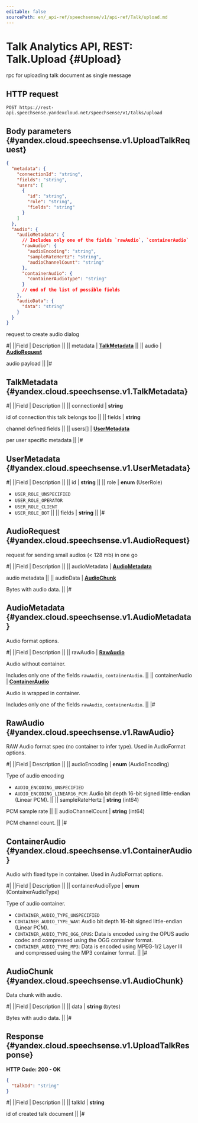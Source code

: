 ```yaml
---
editable: false
sourcePath: en/_api-ref/speechsense/v1/api-ref/Talk/upload.md
---
```


# Talk Analytics API, REST: Talk.Upload {#Upload}

rpc for uploading talk document as single message

## HTTP request

```
POST https://rest-api.speechsense.yandexcloud.net/speechsense/v1/talks/upload
```

## Body parameters {#yandex.cloud.speechsense.v1.UploadTalkRequest}

```json
{
  "metadata": {
    "connectionId": "string",
    "fields": "string",
    "users": [
      {
        "id": "string",
        "role": "string",
        "fields": "string"
      }
    ]
  },
  "audio": {
    "audioMetadata": {
      // Includes only one of the fields `rawAudio`, `containerAudio`
      "rawAudio": {
        "audioEncoding": "string",
        "sampleRateHertz": "string",
        "audioChannelCount": "string"
      },
      "containerAudio": {
        "containerAudioType": "string"
      }
      // end of the list of possible fields
    },
    "audioData": {
      "data": "string"
    }
  }
}
```

request to create audio dialog

#|
||Field | Description ||
|| metadata | **[TalkMetadata](#yandex.cloud.speechsense.v1.TalkMetadata)** ||
|| audio | **[AudioRequest](#yandex.cloud.speechsense.v1.AudioRequest)**

audio payload ||
|#

## TalkMetadata {#yandex.cloud.speechsense.v1.TalkMetadata}

#|
||Field | Description ||
|| connectionId | **string**

id of connection this talk belongs too ||
|| fields | **string**

channel defined fields ||
|| users[] | **[UserMetadata](#yandex.cloud.speechsense.v1.UserMetadata)**

per user specific metadata ||
|#

## UserMetadata {#yandex.cloud.speechsense.v1.UserMetadata}

#|
||Field | Description ||
|| id | **string** ||
|| role | **enum** (UserRole)

- `USER_ROLE_UNSPECIFIED`
- `USER_ROLE_OPERATOR`
- `USER_ROLE_CLIENT`
- `USER_ROLE_BOT` ||
|| fields | **string** ||
|#

## AudioRequest {#yandex.cloud.speechsense.v1.AudioRequest}

request for sending small audios (< 128 mb) in one go

#|
||Field | Description ||
|| audioMetadata | **[AudioMetadata](#yandex.cloud.speechsense.v1.AudioMetadata)**

audio metadata ||
|| audioData | **[AudioChunk](#yandex.cloud.speechsense.v1.AudioChunk)**

Bytes with audio data. ||
|#

## AudioMetadata {#yandex.cloud.speechsense.v1.AudioMetadata}

Audio format options.

#|
||Field | Description ||
|| rawAudio | **[RawAudio](#yandex.cloud.speechsense.v1.RawAudio)**

Audio without container.

Includes only one of the fields `rawAudio`, `containerAudio`. ||
|| containerAudio | **[ContainerAudio](#yandex.cloud.speechsense.v1.ContainerAudio)**

Audio is wrapped in container.

Includes only one of the fields `rawAudio`, `containerAudio`. ||
|#

## RawAudio {#yandex.cloud.speechsense.v1.RawAudio}

RAW Audio format spec (no container to infer type). Used in AudioFormat options.

#|
||Field | Description ||
|| audioEncoding | **enum** (AudioEncoding)

Type of audio encoding

- `AUDIO_ENCODING_UNSPECIFIED`
- `AUDIO_ENCODING_LINEAR16_PCM`: Audio bit depth 16-bit signed little-endian (Linear PCM). ||
|| sampleRateHertz | **string** (int64)

PCM sample rate ||
|| audioChannelCount | **string** (int64)

PCM channel count. ||
|#

## ContainerAudio {#yandex.cloud.speechsense.v1.ContainerAudio}

Audio with fixed type in container. Used in AudioFormat options.

#|
||Field | Description ||
|| containerAudioType | **enum** (ContainerAudioType)

Type of audio container.

- `CONTAINER_AUDIO_TYPE_UNSPECIFIED`
- `CONTAINER_AUDIO_TYPE_WAV`: Audio bit depth 16-bit signed little-endian (Linear PCM).
- `CONTAINER_AUDIO_TYPE_OGG_OPUS`: Data is encoded using the OPUS audio codec and compressed using the OGG container format.
- `CONTAINER_AUDIO_TYPE_MP3`: Data is encoded using MPEG-1/2 Layer III and compressed using the MP3 container format. ||
|#

## AudioChunk {#yandex.cloud.speechsense.v1.AudioChunk}

Data chunk with audio.

#|
||Field | Description ||
|| data | **string** (bytes)

Bytes with audio data. ||
|#

## Response {#yandex.cloud.speechsense.v1.UploadTalkResponse}

**HTTP Code: 200 - OK**

```json
{
  "talkId": "string"
}
```

#|
||Field | Description ||
|| talkId | **string**

id of created talk document ||
|#